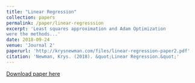 ```yaml
---
title: "Linear Regression"
collection: papers
permalink: /paper/linear-regresssion
excerpt: 'Least squares approximation and Adam Optimization
were the methods...'
date: 2018-09-24
venue: 'Journal 2'
paperurl: 'http://krysnewman.com/files/linear-regression-paper2.pdf'
citation: 'Newman, Krys. (2018). &quot;Linear Regression.&quot;'
---
```


[Download paper here](http://krysnewman.com/files/linear-regression-paper2.pdf)
